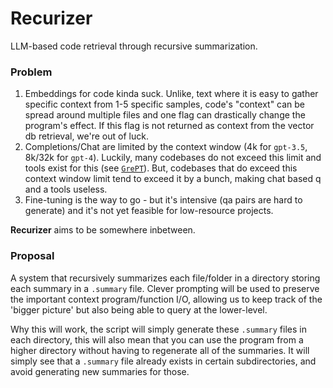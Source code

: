 # Recurizer
LLM-based code retrieval through recursive summarization. 

### Problem
1. Embeddings for code kinda suck. Unlike, text where it is easy to gather specific context from 1-5 specific samples, 
code's "context" can be spread around multiple files and one flag can drastically change the program's effect.
If this flag is not returned as context from the vector db retrieval, we're out of luck.
2. Completions/Chat are limited by the context window (4k for `gpt-3.5`, 8k/32k for `gpt-4`). Luckily,
many codebases do not exceed this limit and tools exist for this (see [`GrePT`](https://github.com/jackbarry24/GrePT)).
But, codebases that do exceed this context window limit tend to exceed it by a bunch, making chat based
q and a tools useless. 
3. Fine-tuning is the way to go - but it's intensive (qa pairs are hard to generate) and it's not
yet feasible for low-resource projects. 

**Recurizer** aims to be somewhere inbetween. 

### Proposal

A system that recursively summarizes each file/folder in a directory storing each summary in a `.summary` file.
Clever prompting will be used to preserve the important context program/function I/O, allowing us to
keep track of the 'bigger picture' but also being able to query at the lower-level. 

Why this will work, the script will simply generate these `.summary` files in each directory, this will also mean 
that you can use the program from a higher directory without having to regenerate all of the summaries. 
It will simply see that a `.summary` file already exists in certain subdirectories, and avoid generating
new summaries for those. 


